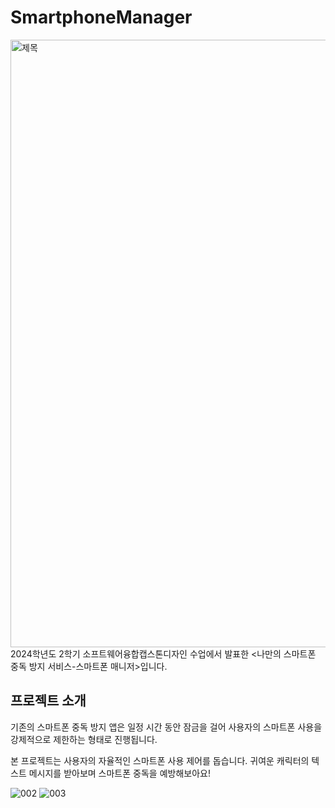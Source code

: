 # SmartphoneManager

<img width="972" alt="제목" src="https://github.com/user-attachments/assets/a5b5f94a-c98d-456d-a768-ceacd1cf3352" />
2024학년도 2학기 소프트웨어융합캡스톤디자인 수업에서 발표한 <나만의 스마트폰 중독 방지 서비스-스마트폰 매니저>입니다.


## 프로젝트 소개
기존의 스마트폰 중독 방지 앱은 일정 시간 동안 잠금을 걸어 사용자의 스마트폰 사용을 강제적으로 제한하는 형태로 진행됩니다.

본 프로젝트는 사용자의 자율적인 스마트폰 사용 제어를 돕습니다. 귀여운 캐릭터의 텍스트 메시지를 받아보며 스마트폰 중독을 예방해보아요!

![002](https://github.com/user-attachments/assets/982e3137-1336-467a-a671-d65269860841)
![003](https://github.com/user-attachments/assets/4157da32-d366-40d8-bb59-6fbd0fc413be)

